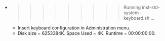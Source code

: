 * >>>>>>>>> Running inst-std-system-keyboard.sh ...
  * Insert keyboard configuration in Administration menu.
  * Disk size = 6253384K. Space Used = 4K. Runtime = 00:00:00:00.
